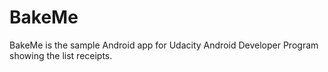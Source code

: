 BakeMe
========

BakeMe is the sample Android app for Udacity Android Developer Program showing the list receipts.